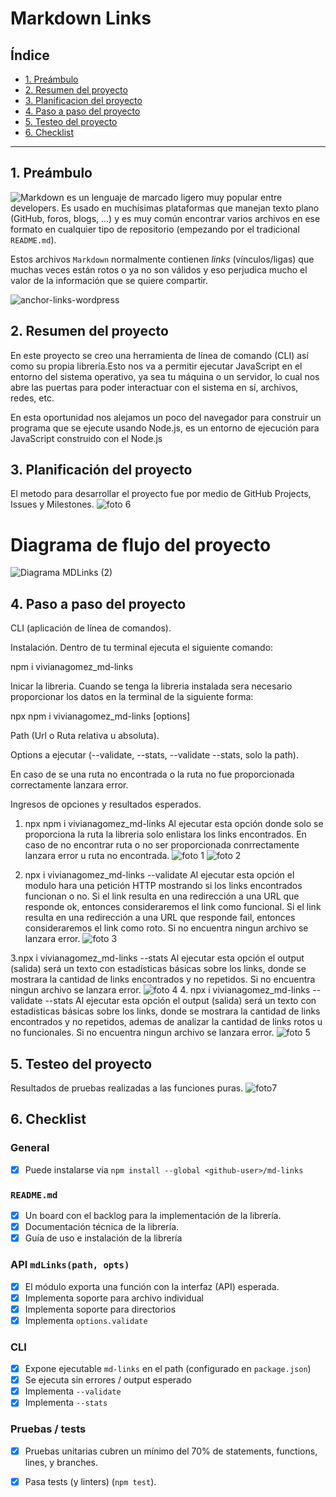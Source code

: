 # Markdown Links

## Índice

* [1. Preámbulo](#1-preámbulo)
* [2. Resumen del proyecto](#2-resumen-del-proyecto)
* [3. Planificacion del proyecto](#3-Planificacion-del-proyecto)
* [4. Paso a paso del proyecto](#4-Paso-a-paso-del-proyecto)
* [5. Testeo del proyecto](#5-Testeo-del-proyecto)
* [6. Checklist](#6-checklist)

***

## 1. Preámbulo

![Markdown](https://es.wikipedia.org/wiki/Markdown) es un lenguaje de marcado
ligero muy popular entre developers. Es usado en muchísimas plataformas que
manejan texto plano (GitHub, foros, blogs, ...) y es muy común
encontrar varios archivos en ese formato en cualquier tipo de repositorio
(empezando por el tradicional `README.md`).

Estos archivos `Markdown` normalmente contienen _links_ (vínculos/ligas) que
muchas veces están rotos o ya no son válidos y eso perjudica mucho el valor de
la información que se quiere compartir.

![anchor-links-wordpress](https://github.com/Viviana8913/DEV007-md-links/assets/129759642/6d296484-95c5-49e4-b01d-952d3bd4017c)

## 2. Resumen del proyecto

En este proyecto se creo una herramienta de línea de comando (CLI) así como su
propia librería.Esto nos va a permitir ejecutar JavaScript en el entorno del sistema operativo,
ya sea tu máquina o un servidor, lo cual nos abre las puertas para poder
interactuar con el sistema en sí, archivos, redes, etc.

En esta oportunidad nos alejamos un poco del navegador para construir un
programa que se ejecute usando Node.js, es un entorno de ejecución para JavaScript
construido con el Node.js

## 3. Planificación del proyecto
El metodo para desarrollar el proyecto fue por medio de GitHub Projects, Issues y Milestones.
![foto 6](https://github.com/Viviana8913/DEV007-md-links/assets/129759642/629a2911-dc41-4cb5-b33f-d4047bdf42ad)

# Diagrama de flujo del proyecto
![Diagrama MDLinks (2)](https://github.com/Viviana8913/DEV007-md-links/assets/129759642/42ad84b9-c42c-4407-894c-cce0c53c0664)

## 4. Paso a paso del proyecto
CLI (aplicación de línea de comandos).

Instalación.
Dentro de tu terminal ejecuta el siguiente comando:

npm i vivianagomez_md-links

Inicar la libreria.
Cuando se tenga la libreria instalada sera necesario proporcionar los datos en la terminal de la siguiente forma:

npx npm i vivianagomez_md-links <path> [options]

Path (Url o Ruta relativa u absoluta).

Options a ejecutar (--validate, --stats, --validate --stats, solo la path).

En caso de se una ruta no encontrada o la ruta no fue proporcionada correctamente lanzara error.

Ingresos de opciones y resultados esperados.
1. npx npm i vivianagomez_md-links <path> Al ejecutar esta opción donde solo se proporciona la ruta la libreria solo enlistara los links encontrados. En caso de no encontrar ruta o no ser proporcionada conrrectamente lanzara error u ruta no encontrada.
![foto 1](https://github.com/Viviana8913/DEV007-md-links/assets/129759642/1dd966ad-a70c-47b7-86fc-b2d66b79621f)
![foto 2](https://github.com/Viviana8913/DEV007-md-links/assets/129759642/118e4093-e821-4c6f-8591-9755505ffff0)

2. npx i vivianagomez_md-links <path> --validate Al ejecutar esta opción el modulo hara una petición HTTP mostrando si los links encontrados funcionan o no. Si el link resulta en una redirección a una URL que responde ok, entonces consideraremos el link como funcional. Si el link resulta en una redirección a una URL que responde fail, entonces consideraremos el link como roto. Si no encuentra ningun archivo se lanzara error.
![foto 3](https://github.com/Viviana8913/DEV007-md-links/assets/129759642/63c77895-3fe3-47bd-a3c2-9a06939926c5)

3.npx i vivianagomez_md-links <path> --stats Al ejecutar esta opción el output (salida) será un texto con estadísticas básicas sobre los links, donde se mostrara la cantidad de links encontrados y no repetidos. Si no encuentra ningun archivo se lanzara error.
![foto 4](https://github.com/Viviana8913/DEV007-md-links/assets/129759642/e27b5cc7-9a76-4d95-ba77-98666bcfd23d)
4. npx i vivianagomez_md-links <path> --validate --stats Al ejecutar esta opción el output (salida) será un texto con estadísticas básicas sobre los links, donde se mostrara la cantidad de links encontrados y no repetidos, ademas de analizar la cantidad de links rotos u no funcionales. Si no encuentra ningun archivo se lanzara error.
![foto 5](https://github.com/Viviana8913/DEV007-md-links/assets/129759642/03a6abf0-c6b6-4522-a2c5-fcaf08e874ab)

## 5. Testeo del proyecto

Resultados de pruebas realizadas a las funciones puras.
![foto7](https://github.com/Viviana8913/DEV007-md-links/assets/129759642/053fcae3-747c-46ee-99a4-229e191a197c)

## 6. Checklist

### General

* [x] Puede instalarse via `npm install --global <github-user>/md-links`

### `README.md`

* [x] Un board con el backlog para la implementación de la librería.
* [x] Documentación técnica de la librería.
* [x] Guía de uso e instalación de la librería

### API `mdLinks(path, opts)`

* [x] El módulo exporta una función con la interfaz (API) esperada.
* [x] Implementa soporte para archivo individual
* [x] Implementa soporte para directorios
* [x] Implementa `options.validate`

### CLI

* [x] Expone ejecutable `md-links` en el path (configurado en `package.json`)
* [x] Se ejecuta sin errores / output esperado
* [x] Implementa `--validate`
* [x] Implementa `--stats`

### Pruebas / tests

* [x] Pruebas unitarias cubren un mínimo del 70% de statements, functions,
  lines, y branches.
* [x] Pasa tests (y linters) (`npm test`).



